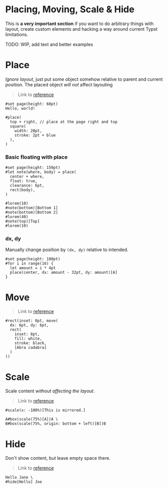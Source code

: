 # Placing, Moving, Scale & Hide

This is **a very important section** if you want to do arbitrary things with layout,
create custom elements and hacking a way around current Typst limitations.

TODO: WIP, add text and better examples

# Place

_Ignore layout_, just put some object somehow relative to parent and current position.
The placed object _will not_ affect layouting

> Link to [reference](https://typst.app/docs/reference/layout/place/)

```typ
#set page(height: 60pt)
Hello, world!

#place(
  top + right, // place at the page right and top
  square(
    width: 20pt,
    stroke: 2pt + blue
  ),
)
```

### Basic floating with place
```typ-norender
#set page(height: 150pt)
#let note(where, body) = place(
  center + where,
  float: true,
  clearance: 6pt,
  rect(body),
)

#lorem(10)
#note(bottom)[Bottom 1]
#note(bottom)[Bottom 2]
#lorem(40)
#note(top)[Top]
#lorem(10)
```

### dx, dy
Manually change position by `(dx, dy)` relative to intended.

```typ
#set page(height: 100pt)
#for i in range(16) {
  let amount = i * 4pt
  place(center, dx: amount - 32pt, dy: amount)[A]
}
```

# Move
> Link to [reference](https://typst.app/docs/reference/layout/move/)

```typ
#rect(inset: 0pt, move(
  dx: 6pt, dy: 6pt,
  rect(
    inset: 8pt,
    fill: white,
    stroke: black,
    [Abra cadabra]
  )
))
```

# Scale

Scale content _without affecting the layout_.

> Link to [reference](https://typst.app/docs/reference/layout/scale/)

```typ
#scale(x: -100%)[This is mirrored.]
```

```typ
A#box(scale(75%)[A])A \
B#box(scale(75%, origin: bottom + left)[B])B
```

# Hide

Don't show content, but leave empty space there.

> Link to [reference](https://typst.app/docs/reference/layout/hide/)

```typ
Hello Jane \
#hide[Hello] Joe
```
